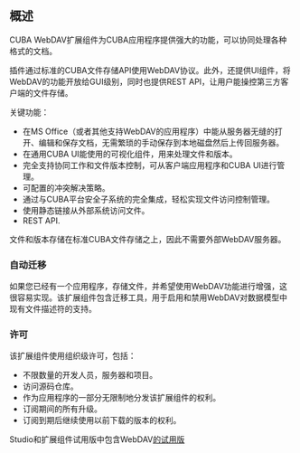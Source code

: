 ## 概述
CUBA WebDAV扩展组件为CUBA应用程序提供强大的功能，可以协同处理各种格式的文档。

插件通过标准的CUBA文件存储API使用WebDAV协议。此外，还提供UI组件，将WebDAV的功能开放给GUI级别，同时也提供REST API，让用户能操控第三方客户端的文件存储。

关键功能：
* 在MS Office（或者其他支持WebDAV的应用程序）中能从服务器无缝的打开、编辑和保存文档，无需繁琐的手动保存到本地磁盘然后上传回服务器。
* 在通用CUBA UI能使用的可视化组件，用来处理文件和版本。
* 完全支持协同工作和文件版本控制，可从客户端应用程序和CUBA UI进行管理。
* 可配置的冲突解决策略。
* 通过与CUBA平台安全子系统的完全集成，轻松实现文件访问控制管理。
* 使用静态链接从外部系统访问文件。
* REST API.

文件和版本存储在标准CUBA文件存储之上，因此不需要外部WebDAV服务器。

### 自动迁移

如果您已经有一个应用程序，存储文件，并希望使用WebDAV功能进行增强，这很容易实现。该扩展组件包含迁移工具，用于启用和禁用WebDAV对数据模型中现有文件描述符的支持。

### 许可

该扩展组件使用组织级许可，包括：

* 不限数量的开发人员，服务器和项目。
* 访问源码仓库。
* 作为应用程序的一部分无限制地分发该扩展组件的权利。
* 订阅期间的所有升级。
* 订阅到期后继续使用以前下载的版本的权利。

Studio和扩展组件试用版中包含WebDAV[的试用版](https://www.cuba-platform.com/store#/store/studio-trial)